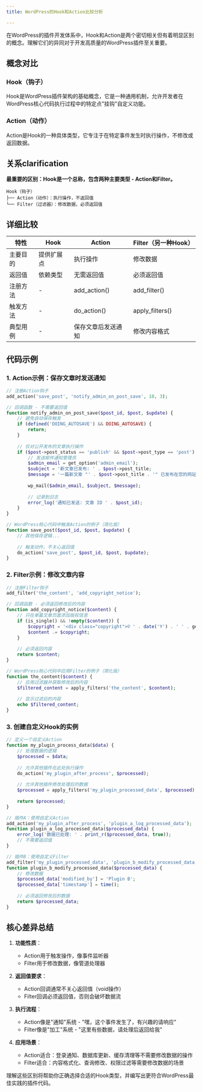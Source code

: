 ```yaml
---
title: WordPress的Hook和Action比较分析

---
```



在WordPress的插件开发体系中，Hook和Action是两个密切相关但有着明显区别的概念。理解它们的异同对于开发高质量的WordPress插件至关重要。

## 概念对比

### Hook（钩子）
Hook是WordPress插件架构的基础概念，它是一种通用机制，允许开发者在WordPress核心代码执行过程中的特定点"挂钩"自定义功能。

### Action（动作）
Action是Hook的一种具体类型，它专注于在特定事件发生时执行操作，不修改或返回数据。

## 关系clarification

**最重要的区别：Hook是一个总称，包含两种主要类型 - Action和Filter。**

```
Hook（钩子）
├── Action（动作）：执行操作，不返回值
└── Filter（过滤器）：修改数据，必须返回值
```

## 详细比较

| 特性 | Hook | Action | Filter（另一种Hook） |
|------|------|--------|---------------------|
| 主要目的 | 提供扩展点 | 执行操作 | 修改数据 |
| 返回值 | 依赖类型 | 无需返回值 | 必须返回值 |
| 注册方法 | - | add_action() | add_filter() |
| 触发方法 | - | do_action() | apply_filters() |
| 典型用例 | - | 保存文章后发送通知 | 修改内容格式 |

## 代码示例

### 1. Action示例：保存文章时发送通知

```php
// 注册Action钩子
add_action('save_post', 'notify_admin_on_post_save', 10, 3);

// 回调函数 - 不需要返回值
function notify_admin_on_post_save($post_id, $post, $update) {
    // 避免自动保存触发
    if (defined('DOING_AUTOSAVE') && DOING_AUTOSAVE) {
        return;
    }
    
    // 仅对公开发布的文章执行操作
    if ($post->post_status == 'publish' && $post->post_type == 'post') {
        // 发送邮件通知管理员
        $admin_email = get_option('admin_email');
        $subject = '新文章已发布: ' . $post->post_title;
        $message = '一篇新文章 "' . $post->post_title . '" 已发布在您的网站上。';
        
        wp_mail($admin_email, $subject, $message);
        
        // 记录到日志
        error_log('通知已发送: 文章 ID ' . $post_id);
    }
}

// WordPress核心代码中触发Action的例子（简化版）
function save_post($post_id, $post, $update) {
    // 其他保存逻辑...
    
    // 触发动作，不关心返回值
    do_action('save_post', $post_id, $post, $update);
}
```

### 2. Filter示例：修改文章内容

```php
// 注册Filter钩子
add_filter('the_content', 'add_copyright_notice');

// 回调函数 - 必须返回修改后的内容
function add_copyright_notice($content) {
    // 只在单篇文章页面添加版权信息
    if (is_single() && !empty($content)) {
        $copyright = '<div class="copyright">© ' . date('Y') . ' ' . get_bloginfo('name') . '. 保留所有权利。</div>';
        $content .= $copyright;
    }
    
    // 必须返回内容
    return $content;
}

// WordPress核心代码中应用Filter的例子（简化版）
function the_content($content) {
    // 应用过滤器并获取修改后的内容
    $filtered_content = apply_filters('the_content', $content);
    
    // 显示过滤后的内容
    echo $filtered_content;
}
```

### 3. 创建自定义Hook的实例

```php
// 定义一个自定义Action
function my_plugin_process_data($data) {
    // 处理数据的逻辑
    $processed = $data;
    
    // 允许其他插件在此处执行操作
    do_action('my_plugin_after_process', $processed);
    
    // 允许其他插件修改处理后的数据
    $processed = apply_filters('my_plugin_processed_data', $processed);
    
    return $processed;
}

// 插件A：使用自定义Action
add_action('my_plugin_after_process', 'plugin_a_log_processed_data');
function plugin_a_log_processed_data($processed_data) {
    error_log('数据已处理: ' . print_r($processed_data, true));
    // 不需要返回值
}

// 插件B：使用自定义Filter
add_filter('my_plugin_processed_data', 'plugin_b_modify_processed_data');
function plugin_b_modify_processed_data($processed_data) {
    // 修改数据
    $processed_data['modified_by'] = 'Plugin B';
    $processed_data['timestamp'] = time();
    
    // 必须返回修改后的数据
    return $processed_data;
}
```

## 核心差异总结

1. **功能性质**：
   - Action用于触发操作，像事件监听器
   - Filter用于修改数据，像管道处理器

2. **返回值要求**：
   - Action回调通常不关心返回值（void操作）
   - Filter回调必须返回值，否则会破坏数据流

3. **执行流程**：
   - Action像是"通知"系统 - "嘿，这个事件发生了，有兴趣的请响应"
   - Filter像是"加工"系统 - "这里有些数据，请处理后返回给我"

4. **应用场景**：
   - Action适合：登录通知、数据库更新、缓存清理等不需要修改数据的操作
   - Filter适合：内容格式化、查询修改、权限过滤等需要修改数据的场景

理解这些区别将帮助你正确选择合适的Hook类型，并编写出更符合WordPress最佳实践的插件代码。
